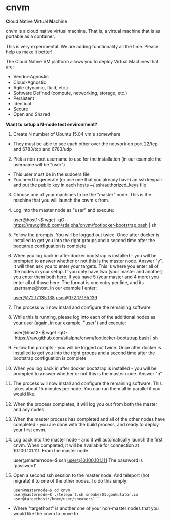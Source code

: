 # cnvm

<b>C</b>loud <b>N</b>ative <b>V</b>irtual <b>M</b>achine

cnvm is a cloud native virtual machine.  That is, a virtual machine that is as portable as a container.

This is very experimental.  We are adding functionality all the time.  Please help us make it better!

The Cloud Native VM platform allows you to deploy Virtual Machines that are:
 
- Vendor-Agnostic
- Cloud-Agnostic
- Agile (dynamic, fluid, etc.)
- Software Defined (compute, networking, storage, etc.)
- Persistent
- Identical
- Secure
- Open and Shared
 

**Want to setup a N-node test environment?**



1.  Create N number of Ubuntu 15.04 vm's somewhere
   - They must be able to see each other over the network on port 22/tcp and 6783/tcp and 6783/udp

2.  Pick a non-root username to use for the installation (in our example the username will be "user")
   - This user must be in the sudoers file
   - You need to generate (or use one that you already have) an ssh keypair and put the public key in each hosts ~/.ssh/authorized\_keys file

3. Choose one of your machines to be the "master" node.  This is the machine that you will launch the cnvm's from.

4. Log into the master node as "user" and execute:
   
    user@host1~$ wget -qO- https://raw.github.com/stlalpha/cnvm/footlocker-bootstrap.bash | sh
    

5. Follow the prompts.  You will be logged out twice.  Once after docker is installed to get you into the right groups and a second time after the bootstrap configuation is complete

6. When you log back in after docker bootstrap is installed - you will be prompted to answer whether or not this is the master node.  Answer "y".  It will then ask you to enter your targets.  This is where you enter all of the nodes in your setup.  If you only have two (your master and another) you enter them both here.  If you have 5 (your master and 4 more) you enter all of those here.  The format is one entry per line, and its username@host.  In our example I enter:
    
    user@172.17.135.138
    user@172.17.135.139
    

7. The process will now install and configure the remaining software

8. While this is running, please log into each of the additional nodes as your user (again, in our example, "user") and execute:
    
    user@hostX~$ wget -qO- 'https://raw.github.com/stlalpha/cnvm/footlocker-bootstrap.bash | sh
    

9. Follow the prompts - you will be logged out twice.  Once after docker is installed to get you into the right groups and a second time after the bootstrap configuation is complete

10. When you log back in after docker bootstrap is installed - you will be prompted to answer whether or not this is the master node.  Answer "n"

11. The process will now install and configure the remaining software.  This takes about 15 minutes per node.  You can run them all in parallel if you would like.

12. When the process completes, it will log you out from both the master and any nodes.

13. When the master process has completed and all of the other nodes have completed - you are done with the build process, and ready to deploy your first cnvm.

14. Log back into the master node - and it will automatically launch the first cnvm.  When completed, it will be available for connection at 10.100.101.111.  From the master node:
    
    user@masternode~$ ssh user@10.100.101.111
    The password is 'password'
    

15. Open a second ssh session to the master node.  And teleport (hot migrate) it to one of the other nodes.  To do this simply:
    
    ```shell
    user@masternode~$ cd cnvm
    user@masternode~$ ./teleport.sh sneaker01.gonkulator.io user@targethost:/home/user/sneakers```
    
- Where "targethost" is another one of your non-master nodes that you would like the cnvm to move to
